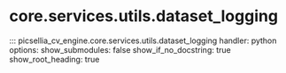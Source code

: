 # core.services.utils.dataset_logging

::: picsellia_cv_engine.core.services.utils.dataset_logging
    handler: python
    options:
        show_submodules: false
        show_if_no_docstring: true
        show_root_heading: true
